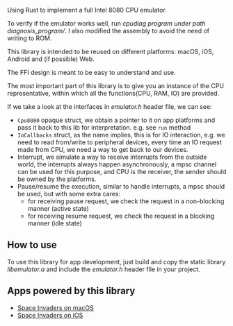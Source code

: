 Using Rust to implement a full Intel 8080 CPU emulator.

To verify if the emulator works well, run *cpudiag program under path diagnosis_program/*. I also modified the assembly to avoid the need of writing to ROM.

This library is intended to be reused on different platforms: macOS, iOS, Android and (if possible) Web.

The FFI design is meant to be easy to understand and use.

The most important part of this library is to give you an instance of the CPU representative, within which all the functions(CPU, RAM, IO) are provided.

If we take a look at the interfaces in *emulator.h* header file, we can see:
- `Cpu8080` opaque struct, we obtain a pointer to it on app platforms and pass it back to this lib for interpretation. e.g. see `run` method
- `IoCallbacks` struct, as the name implies, this is for IO interaction, e.g. we need to read from/write to peripheral devices, every time an IO request made from CPU, we need a way to get back to our devices.
- Interrupt, we simulate a way to receive interrupts from the outside world, the interrupts always happen asynchronously, a mpsc channel can be used for this purpose, and CPU is the receiver, the sender should be owned by the platforms.
- Pause/resume the execution, similar to handle interrupts, a mpsc should be used, but with some extra cares:
    - for receiving pause request, we check the request in a non-blocking manner (active state)
    - for receiving resume request, we check the request in a blocking manner (idle state)

## How to use
To use this library for app development, just build and copy the static library *libemulator.a* and include the *emulator.h* header file in your project.

## Apps powered by this library
- [Space Invaders on macOS](https://github.com/k0Iry/SpaceInvaders)
- [Space Invaders on iOS](https://github.com/k0Iry/SpaceInvaders-iOS)